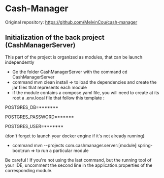 # Cash-Manager

Original repository: https://github.com/MelvinCou/cash-manager

## Initialization of the back project (CashManagerServer)
This part of the project is organized as modules, that can be launch independently

- Go the folder CashManagerServer with the command cd CashManagerServer
- command mvn clean install => to load the dependencies and create the jar files that represents each module
- if the module contains a compose.yaml file, you will need to create at its root a .env.local file that follow this template :

POSTGRES_DB=*******

POSTGRES_PASSWORD=******

POSTGRES_USER=*******

(don't forget to launch your docker engine if it's not already running)

- command mvn --projects com.cashmanager.server:[module] spring-boot:run => to run a particular module

Be careful ! If you're not using the last command, but the running tool of your IDE, uncomment the second line in the application.properties of the corresponding module.

